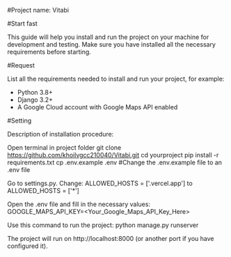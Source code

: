 #Project name: Vitabi

#Start fast

This guide will help you install and run the project on your machine for development and testing. Make sure you have installed all the necessary requirements before starting.

#Request

List all the requirements needed to install and run your project, for example:

- Python 3.8+
- Django 3.2+
- A Google Cloud account with Google Maps API enabled

#Setting

Description of installation procedure:

Open terminal in project folder
git clone https://github.com/khoilvgcc210040/Vitabi.git
cd yourproject
pip install -r requirements.txt
cp .env.example .env #Change the .env.example file to an .env file

Go to settings.py. Change: ALLOWED_HOSTS = ['.vercel.app'] to ALLOWED_HOSTS = ['*']

Open the .env file and fill in the necessary values:
GOOGLE_MAPS_API_KEY=<Your_Google_Maps_API_Key_Here>

Use this command to run the project:
python manage.py runserver

The project will run on http://localhost:8000 (or another port if you have configured it).
